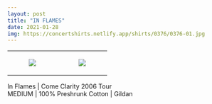 ```yaml
---
layout: post
title: "IN FLAMES"
date: 2021-01-28
img: https://concertshirts.netlify.app/shirts/0376/0376-01.jpg
---
```




<table style="width:100%;"><tr><td style="vertical-align:top;">
      <figure class="tmblr-full" data-orig-height="2048" data-orig-width="1365" data-orig-src="https://concertshirts.netlify.app/shirts/0376/0376-01.jpg"><img src="https://64.media.tumblr.com/4edfe432383e93c551821582ec1707f2/146cdf15ba87e141-8a/s540x810/dc4f96bb79bc10597d82a4dd98a3812ef458b796.jpg" data-orig-height="2048" data-orig-width="1365" data-orig-src="https://concertshirts.netlify.app/shirts/0376/0376-01.jpg"/></figure></td>
    <td style="vertical-align:top;">
      <figure class="tmblr-full" data-orig-height="2048" data-orig-width="1365" data-orig-src="https://concertshirts.netlify.app/shirts/0376/0376-02.jpg"><img src="https://64.media.tumblr.com/d425dcde1798f110e20eda684a64f3dc/146cdf15ba87e141-7c/s540x810/4c7f7e42936612f416f5028d3901f4b98ede0825.jpg" data-orig-height="2048" data-orig-width="1365" data-orig-src="https://concertshirts.netlify.app/shirts/0376/0376-02.jpg"/></figure></td>
  </tr></table><p>
  In Flames | Come Clarity 2006 Tour<br/>MEDIUM | 100% Preshrunk Cotton | Gildan
</p>
